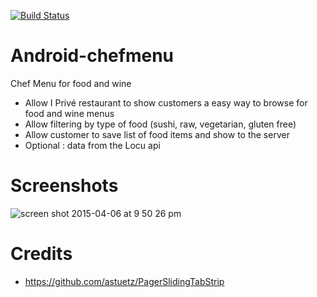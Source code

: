 [![Build Status](https://travis-ci.org/tonytamsf/Android-chefmenu.svg?branch=master)](https://travis-ci.org/tonytamsf/Android-chefmenu)

# Android-chefmenu
Chef Menu for food and wine

- Allow I Privé restaurant to show customers a easy way to browse for food and wine menus
- Allow filtering by type of food (sushi, raw, vegetarian, gluten free)
- Allow customer to save list of food items and show to the server
- Optional : data from the Locu api

# Screenshots
![screen shot 2015-04-06 at 9 50 26 pm](https://cloud.githubusercontent.com/assets/149837/7017107/fb824ca8-dca6-11e4-80ee-59d3ebc3d5cc.png)

# Credits
- https://github.com/astuetz/PagerSlidingTabStrip
